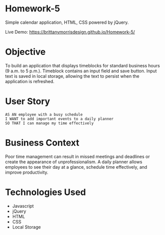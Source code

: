 # Homework-5
Simple calendar application, HTML, CSS powered by jQuery. </br>

Live Demo: https://brittanymorrisdesign.github.io/Homework-5/

# Objective
To build an application that displays timeblocks for standard business hours (9 a.m. to 5 p.m.).
Timeblock contains an input field and save button. Input text is saved in local storage, allowing the text to persist when the application is refreshed.

# User Story
```
AS AN employee with a busy schedule
I WANT to add important events to a daily planner
SO THAT I can manage my time effectively 
```
# Business Context
Poor time management can result in missed meetings and deadlines or create the appearance of unprofessionalism. A daily planner allows employees to see their day at a glance, schedule time effectively, and improve productivity. 

# Technologies Used
* Javascript
* jQuery
* HTML
* CSS
* Local Storage
